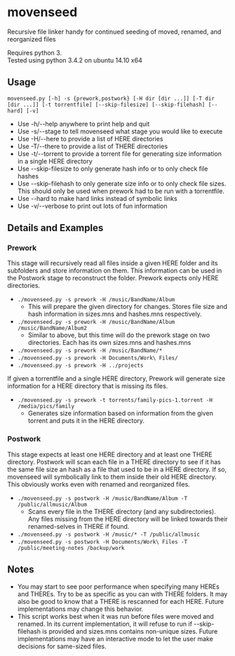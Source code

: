 # movenseed
Recursive file linker handy for continued seeding of moved, renamed, and reorganized files

Requires python 3.  
Tested using python 3.4.2 on ubuntu 14.10 x64

## Usage

    movenseed.py [-h] -s {prework,postwork} [-H dir [dir ...]] [-T dir [dir ...]] [-t torrentfile] [--skip-filesize] [--skip-filehash] [--hard] [-v]

* Use -h/--help anywhere to print help and quit
* Use -s/--stage to tell movenseed what stage you would like to execute
* Use -H/--here to provide a list of HERE directories
* Use -T/--there to provide a list of THERE directories
* Use -t/--torrent to provide a torrent file for generating size information in a single HERE directory
* Use --skip-filesize to only generate hash info or to only check file hashes
* Use --skip-filehash to only generate size info or to only check file sizes. This should only be used when prework had to be run with a torrentfile.
* Use --hard to make hard links instead of symbolic links
* Use -v/--verbose to print out lots of fun information

## Details and Examples

### Prework

This stage will recursively read all files inside a given HERE folder and its subfolders and store information on them. This information can be used in the Postwork stage to reconstruct the folder. Prework expects only HERE directories.

* `./movenseed.py -s prework -H /music/BandName/Album`
  * This will prepare the given directory for changes. Stores file size and hash information in sizes.mns and hashes.mns respectively.
* `./movenseed.py -s prework -H /music/BandName/Album /music/BandName/Album2`
  * Similar to above, but this time will do the prework stage on two directories. Each has its own sizes.mns and hashes.mns
* `./movenseed.py -s prework -H /music/BandName/*`
* `./movenseed.py -s prework -H Documents/Work\ Files/`
* `./movenseed.py -s prework -H ../projects`

If given a torrentfile and a single HERE directory, Prework will generate size information for a HERE directory that is missing its files.

* `./movenseed.py -s prework -t torrents/family-pics-1.torrent -H /media/pics/family`
    * Generates size information based on information from the given torrent and puts it in the HERE directory.

### Postwork

This stage expects at least one HERE directory and at least one THERE directory. Postwork will scan each file in a THERE directory to see if it has the same file size an hash as a file that used to be in a HERE directory. If so, movenseed will symbolically link to them inside their old HERE directory. This obviously works even with renamed and reorganized files.

* `./movenseed.py -s postwork -H /music/BandName/Album -T /public/allmusic/Album`
  * Scans every file in the THERE directory (and any subdirectories). Any files missing from the HERE directory will be linked towards their renamed-selves in THERE if found.
* `./movenseed.py -s postwork -H /music/* -T /public/allmusic`
* `./movenseed.py -s postwork -H Documents/Work\ Files -T /public/meeting-notes /backup/work`

## Notes

* You may start to see poor performance when specifying many HEREs and THEREs. Try to be as specific as you can with THERE folders. It may also be good to know that a THERE is rescanned for each HERE. Future implementations may change this behavior.
* This script works best when it was run before files were moved and renamed. In its current implementation, it will refuse to run if --skip-filehash is provided and sizes.mns contains non-unique sizes. Future implementations may have an interactive mode to let the user make decisions for same-sized files.
